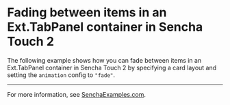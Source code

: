 # Fading between items in an Ext.TabPanel container in Sencha Touch 2 #

The following example shows how you can fade between items in an Ext.TabPanel container in Sencha Touch 2 by specifying a card layout and setting the `animation` config to `"fade"`.

---

For more information, see [SenchaExamples.com](http://senchaexamples.com/2012/03/02/fading-between-items-in-an-ext-tabpanel-container-in-sencha-touch-2/).
